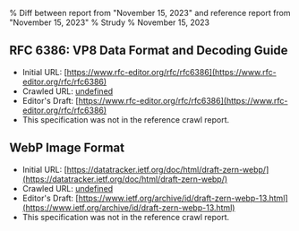 % Diff between report from "November 15, 2023" and reference report from "November 15, 2023"
% Strudy
% November 15, 2023

## RFC 6386: VP8 Data Format and Decoding Guide

- Initial URL: [https://www.rfc-editor.org/rfc/rfc6386](https://www.rfc-editor.org/rfc/rfc6386)
- Crawled URL: [undefined](undefined)
- Editor's Draft: [https://www.rfc-editor.org/rfc/rfc6386](https://www.rfc-editor.org/rfc/rfc6386)
- This specification was not in the reference crawl report.


## WebP Image Format

- Initial URL: [https://datatracker.ietf.org/doc/html/draft-zern-webp/](https://datatracker.ietf.org/doc/html/draft-zern-webp/)
- Crawled URL: [undefined](undefined)
- Editor's Draft: [https://www.ietf.org/archive/id/draft-zern-webp-13.html](https://www.ietf.org/archive/id/draft-zern-webp-13.html)
- This specification was not in the reference crawl report.



